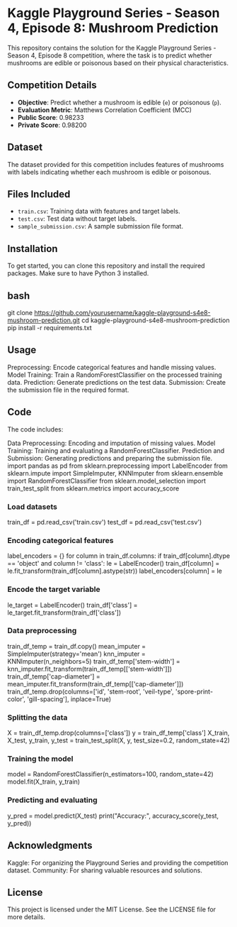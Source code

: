 # Kaggle Playground Series - Season 4, Episode 8: Mushroom Prediction

This repository contains the solution for the Kaggle Playground Series - Season 4, Episode 8 competition, where the task is to predict whether mushrooms are edible or poisonous based on their physical characteristics. 

## Competition Details

- **Objective**: Predict whether a mushroom is edible (`e`) or poisonous (`p`).
- **Evaluation Metric**: Matthews Correlation Coefficient (MCC)
- **Public Score**: 0.98233
- **Private Score**: 0.98200

## Dataset

The dataset provided for this competition includes features of mushrooms with labels indicating whether each mushroom is edible or poisonous. 

## Files Included

- `train.csv`: Training data with features and target labels.
- `test.csv`: Test data without target labels.
- `sample_submission.csv`: A sample submission file format.

## Installation

To get started, you can clone this repository and install the required packages. Make sure to have Python 3 installed.

## bash
git clone https://github.com/yourusername/kaggle-playground-s4e8-mushroom-prediction.git
cd kaggle-playground-s4e8-mushroom-prediction
pip install -r requirements.txt

## Usage
Preprocessing: Encode categorical features and handle missing values.
Model Training: Train a RandomForestClassifier on the processed training data.
Prediction: Generate predictions on the test data.
Submission: Create the submission file in the required format.
## Code
The code includes:

Data Preprocessing: Encoding and imputation of missing values.
Model Training: Training and evaluating a RandomForestClassifier.
Prediction and Submission: Generating predictions and preparing the submission file.
import pandas as pd
from sklearn.preprocessing import LabelEncoder
from sklearn.impute import SimpleImputer, KNNImputer
from sklearn.ensemble import RandomForestClassifier
from sklearn.model_selection import train_test_split
from sklearn.metrics import accuracy_score

### Load datasets
train_df = pd.read_csv('train.csv')
test_df = pd.read_csv('test.csv')

### Encoding categorical features
label_encoders = {}
for column in train_df.columns:
    if train_df[column].dtype == 'object' and column != 'class':
        le = LabelEncoder()
        train_df[column] = le.fit_transform(train_df[column].astype(str))
        label_encoders[column] = le

### Encode the target variable
le_target = LabelEncoder()
train_df['class'] = le_target.fit_transform(train_df['class'])

### Data preprocessing
train_df_temp = train_df.copy()
mean_imputer = SimpleImputer(strategy='mean')
knn_imputer = KNNImputer(n_neighbors=5)
train_df_temp['stem-width'] = knn_imputer.fit_transform(train_df_temp[['stem-width']])
train_df_temp['cap-diameter'] = mean_imputer.fit_transform(train_df_temp[['cap-diameter']])
train_df_temp.drop(columns=['id', 'stem-root', 'veil-type', 'spore-print-color', 'gill-spacing'], inplace=True)

### Splitting the data
X = train_df_temp.drop(columns=['class'])
y = train_df_temp['class']
X_train, X_test, y_train, y_test = train_test_split(X, y, test_size=0.2, random_state=42)

### Training the model
model = RandomForestClassifier(n_estimators=100, random_state=42)
model.fit(X_train, y_train)

### Predicting and evaluating
y_pred = model.predict(X_test)
print("Accuracy:", accuracy_score(y_test, y_pred))
## Acknowledgments
Kaggle: For organizing the Playground Series and providing the competition dataset.
Community: For sharing valuable resources and solutions.
## License
This project is licensed under the MIT License. See the LICENSE file for more details.
